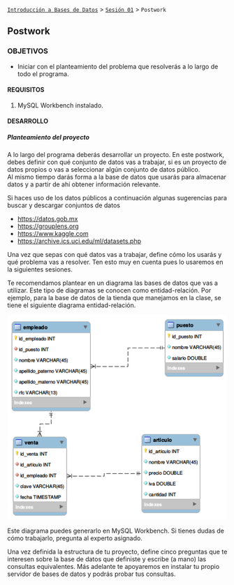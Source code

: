 [`Introducción a Bases de Datos`](../../Readme.md) > [`Sesión 01`](../Readme.md) > `Postwork`

## Postwork

### OBJETIVOS

- Iniciar con el planteamiento del problema que resolverás a lo largo de todo el programa.

#### REQUISITOS

1. MySQL Workbench instalado.

#### DESARROLLO

##### Planteamiento del proyecto

A lo largo del programa deberás desarrollar un proyecto. En este postwork, debes definir con qué conjunto de datos vas a trabajar, si es un proyecto de datos propios o vas a seleccionar algún conjunto de datos público.  
Al mismo tiempo darás forma a la base de datos que usarás para almacenar datos y a partir de ahí obtener información relevante.  

Si haces uso de los datos públicos a continuación algunas sugerencias para buscar y descargar conjuntos de datos
   - https://datos.gob.mx
   - https://grouplens.org
   - https://www.kaggle.com
   - https://archive.ics.uci.edu/ml/datasets.php

Una vez que sepas con qué datos vas a trabajar, define cómo los usarás y qué problema vas a resolver. Ten esto muy en cuenta pues lo usaremos en la siguientes sesiones.

Te recomendamos plantear en un diagrama las bases de datos que vas a utilizar. Este tipo de diagramas se conocen como entidad-relación. Por ejemplo, para la base de datos de la tienda que manejamos en la clase, se tiene el siguiente diagrama entidad-relación.

![imagen1](imagenes/s1pw1.png)

Este diagrama puedes generarlo en MySQL Workbench. Si tienes dudas de cómo trabajarlo, pregunta al experto asignado.

Una vez definida la estructura de tu proyecto, define cinco preguntas que te interesen sobre la base de datos que definiste y escribe (a mano) las consultas equivalentes. Más adelante te apoyaremos en instalar tu propio servidor de bases de datos y podrás probar tus consultas.
